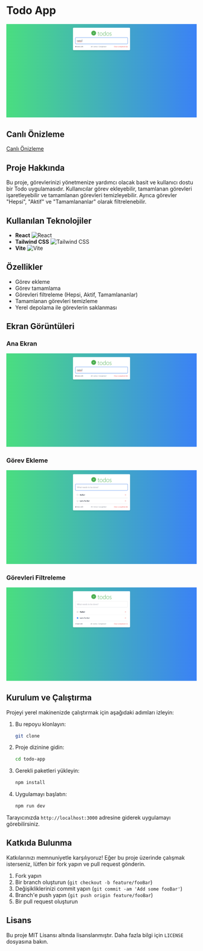 # Todo App

![Todo App](src/assets/todo1.png)

## Canlı Önizleme

[Canlı Önizleme](https://lets-to-do.netlify.app)

## Proje Hakkında

Bu proje, görevlerinizi yönetmenize yardımcı olacak basit ve kullanıcı dostu bir Todo uygulamasıdır. Kullanıcılar görev ekleyebilir, tamamlanan görevleri işaretleyebilir ve tamamlanan görevleri temizleyebilir. Ayrıca görevler "Hepsi", "Aktif" ve "Tamamlananlar" olarak filtrelenebilir.

## Kullanılan Teknolojiler

- **React** <img src="https://upload.wikimedia.org/wikipedia/commons/a/a7/React-icon.svg" width="24" alt="React"/>
- **Tailwind CSS** <img src="https://upload.wikimedia.org/wikipedia/commons/d/d5/Tailwind_CSS_Logo.svg" width="24" alt="Tailwind CSS"/>
- **Vite** <img src="https://vitejs.dev/logo.svg" width="24" alt="Vite"/>

## Özellikler

- Görev ekleme
- Görev tamamlama
- Görevleri filtreleme (Hepsi, Aktif, Tamamlananlar)
- Tamamlanan görevleri temizleme
- Yerel depolama ile görevlerin saklanması

## Ekran Görüntüleri

### Ana Ekran
![Todo App](src/assets/todo1.png)

### Görev Ekleme
![Todo App](src/assets/todo2.png)

### Görevleri Filtreleme
![Todo App](src/assets/todo3.png)

## Kurulum ve Çalıştırma

Projeyi yerel makinenizde çalıştırmak için aşağıdaki adımları izleyin:

1. Bu repoyu klonlayın:
    ```sh
    git clone
    ```
2. Proje dizinine gidin:
    ```sh
    cd todo-app
    ```
3. Gerekli paketleri yükleyin:
    ```sh
    npm install
    ```
4. Uygulamayı başlatın:
    ```sh
    npm run dev
    ```

Tarayıcınızda `http://localhost:3000` adresine giderek uygulamayı görebilirsiniz.

## Katkıda Bulunma

Katkılarınızı memnuniyetle karşılıyoruz! Eğer bu proje üzerinde çalışmak isterseniz, lütfen bir fork yapın ve pull request gönderin.

1. Fork yapın
2. Bir branch oluşturun (`git checkout -b feature/fooBar`)
3. Değişikliklerinizi commit yapın (`git commit -am 'Add some fooBar'`)
4. Branch'e push yapın (`git push origin feature/fooBar`)
5. Bir pull request oluşturun

## Lisans

Bu proje MIT Lisansı altında lisanslanmıştır. Daha fazla bilgi için `LICENSE` dosyasına bakın.

